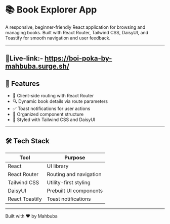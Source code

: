 # 📚 Book Explorer App

A responsive, beginner-friendly React application for browsing and managing books. 
Built with React Router, Tailwind CSS, DaisyUI, and Toastify for smooth navigation and user feedback.

---
## 🔗Live-link:- https://boi-poka-by-mahbuba.surge.sh/
## 🚀 Features

- 🧭 Client-side routing with React Router
- 🔍 Dynamic book details via route parameters
- ✅ Toast notifications for user actions
- 📁 Organized component structure
- 🎨 Styled with Tailwind CSS and DaisyUI

---

## 🛠️ Tech Stack

| Tool            | Purpose                          |
|-----------------|----------------------------------|
| React           | UI library                       |
| React Router    | Routing and navigation           |
| Tailwind CSS    | Utility-first styling            |
| DaisyUI         | Prebuilt UI components           |
| React Toastify  | Toast notifications              |

---

Built with ❤️ by Mahbuba 